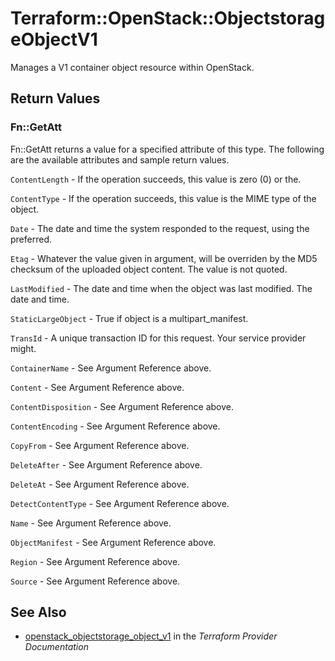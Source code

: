 # Terraform::OpenStack::ObjectstorageObjectV1

Manages a V1 container object resource within OpenStack.

## Return Values

### Fn::GetAtt

Fn::GetAtt returns a value for a specified attribute of this type. The following are the available attributes and sample return values.

`ContentLength` - If the operation succeeds, this value is zero (0) or the.

`ContentType` - If the operation succeeds, this value is the MIME type of the object.

`Date` - The date and time the system responded to the request, using the preferred.

`Etag` - Whatever the value given in argument, will be overriden by the MD5 checksum of the uploaded object content. The value is not quoted.

`LastModified` - The date and time when the object was last modified. The date and time.

`StaticLargeObject` - True if object is a multipart_manifest.

`TransId` - A unique transaction ID for this request. Your service provider might.

`ContainerName` - See Argument Reference above.

`Content` - See Argument Reference above.

`ContentDisposition` - See Argument Reference above.

`ContentEncoding` - See Argument Reference above.

`CopyFrom` - See Argument Reference above.

`DeleteAfter` - See Argument Reference above.

`DeleteAt` - See Argument Reference above.

`DetectContentType` - See Argument Reference above.

`Name` - See Argument Reference above.

`ObjectManifest` - See Argument Reference above.

`Region` - See Argument Reference above.

`Source` - See Argument Reference above.

## See Also

* [openstack_objectstorage_object_v1](https://www.terraform.io/docs/providers/openstack/r/objectstorage_object_v1.html) in the _Terraform Provider Documentation_